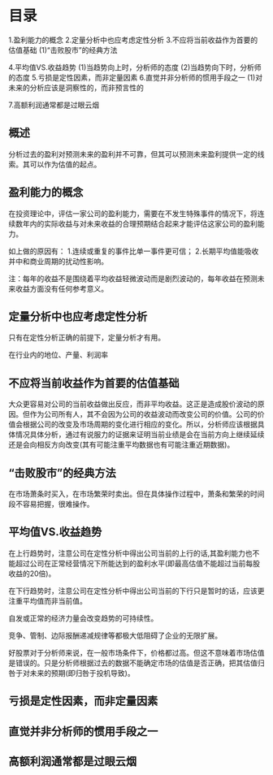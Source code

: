 # 目录
1.盈利能力的概念
2.定量分析中也应考虑定性分析
3.不应将当前收益作为首要的估值基础
   (1)“击败股市”的经典方法

4.平均值VS.收益趋势
  (1)当趋势向上时，分析师的态度
  (2)当趋势向下时，分析师的态度
5.亏损是定性因素，而非定量因素
6.直觉并非分析师的惯用手段之一
  (1)对未来的分析应该是洞察性的，而非预言性的

7.高额利润通常都是过眼云烟

## 概述   
   分析过去的盈利对预测未来的盈利并不可靠，但其可以预测未来盈利提供一定的线索。其可以作为估值的起点。

## 盈利能力的概念
在投资理论中，评估一家公司的盈利能力，需要在不发生特殊事件的情况下，将连续数年内的实际收益与对未来收益的合理预期结合起来才能评估这家公司的盈利能力。

如上做的原因有：
1.连续或重复的事件比单一事件更可信；
2.长期平均值能吸收并中和商业周期的扰动性影响。

注：每年的收益不是围绕着平均收益轻微波动而是剧烈波动的，每年收益在预测未来收益方面没有任何参考意义。

## 定量分析中也应考虑定性分析
只有在定性分析正确的前提下，定量分析才有用。

在行业内的地位、产量、利润率

## 不应将当前收益作为首要的估值基础
大众更容易对公司的当前收益做出反应，而非平均收益。这正是造成股价波动的原因。但作为公司所有人，其不会因为公司的收益波动而改变公司的价值。公司的价值会根据公司的改变及市场周期的变化进行相应的变化。所以，分析师应该根据具体情况具体分析，通过有说服力的证据来证明当前业绩是会在当前方向上继续延续还是会向相反方向改变(其有可能注重平均数据也有可能注重近期数据)。

## “击败股市”的经典方法
  在市场萧条时买入，在市场繁荣时卖出。但在具体操作过程中，萧条和繁荣的时间段不容易把握，很难操作。

## 平均值VS.收益趋势
  在上行趋势时，注意公司在定性分析中得出公司当前的上行的话,其盈利能力也不能超过公司在正常经营情况下所能达到的盈利水平(即最高估值不能超过当前每股收益的20倍)。

  在下行趋势时，注意公司在定性分析中得出公司当前的下行只是暂时的话，应该更注重平均值而非当前值。

  自发或正常的经济力量会改变趋势的可持续性。

  竞争、管制、边际报酬递减规律等都极大低阻碍了企业的无限扩展。

  好股票对于分析师来说，在一般市场条件下，价格都过高。但这不意味着市场估值是错误的。只是分析师根据过去的数据不能确定市场的估值是否正确，把其估值归咎于对未来的预期(即归咎于投机导致)。

## 亏损是定性因素，而非定量因素
## 直觉并非分析师的惯用手段之一
## 高额利润通常都是过眼云烟


   